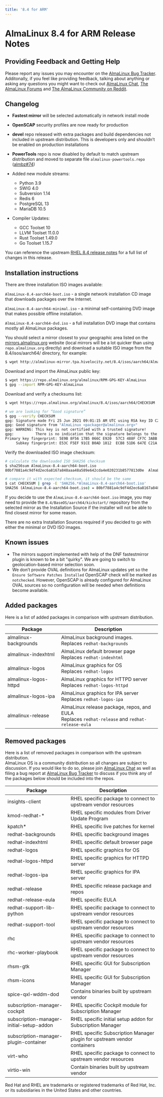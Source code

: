 ```yaml
---
title: '8.4 for ARM'
---
```

# AlmaLinux 8.4 for ARM Release Notes

## Providing Feedback and Getting Help

Please report any issues you may encounter on the [AlmaLinux Bug Tracker](https://bugs.almalinux.org/). Additonally, if you feel like providing feedback, talking about anything or asking any questions you might want to check out [AlmaLinux Chat](https://chat.almalinux.org/almalinux/), [The AlmaLinux Forums](https://almalinux.discourse.group/) and [The AlmaLinux Community on Reddit](https://reddit.com/r/almalinux).

## Changelog

* **Fastest mirror** will be selected automatically in network install mode
* **OpenSCAP** security profiles are now ready for production
* **devel** repo released with extra packages and build dependencies not included in upstream distribution. This is developers only and shouldn’t be enabled on production installations
* **PowerTools** repo is now disabled by default to match upstream distribution and moved to separate file `almalinux-powertools.repo` ([almbz#74](https://bugs.almalinux.org/view.php?id=74))
* Added new module streams:
  * Python 3.9
  * SWIG 4.0
  * Subversion 1.14
  * Redis 6
  * PostgreSQL 13
  * MariaDB 10.5

* Compiler Updates:
  * GCC Toolset 10
  * LLVM Toolset 11.0.0
  * Rust Toolset 1.49.0
  * Go Toolset 1.15.7

You can reference the upstream [RHEL 8.4 release notes](https://access.redhat.com/documentation/en-us/red_hat_enterprise_linux/8/html/8.4_release_notes/index)  for a full list of changes in this release.


## Installation instructions

There are three installation ISO images available:

`AlmaLinux-8.4-aarch64-boot.iso` - a single network installation CD image
that downloads packages over the Internet.

`AlmaLinux-8.4-aarch64-minimal.iso` - a minimal self-containing DVD image
that makes possible offline installation.

`AlmaLinux-8.4-aarch64-dvd.iso` - a full installation DVD image that
contains mostly all AlmaLinux packages.

You should select a mirror closest to your geographic area listed on the [mirrors.almalinux.org](https://mirrors.almalinux.org) website (local mirrors will be a lot quicker than using ```repo.almalinux.org``` directly) and download a suitable ISO image from the 8.4/isos/aarch64/ directory, for example:


```bash
$ wget http://almalinux-mirror.tpa.hivelocity.net/8.4/isos/aarch64/AlmaLinux-8.4-aarch64-boot.iso
```

Download and import the AlmaLinux public key:

```bash
$ wget https://repo.almalinux.org/almalinux/RPM-GPG-KEY-AlmaLinux
$ gpg --import RPM-GPG-KEY-AlmaLinux
```

Download and verify a checksums list:

```bash
$ wget https://repo.almalinux.org/almalinux/8.4/isos/aarch64/CHECKSUM

# we are looking for “Good signature”
$ gpg --verify CHECKSUM
gpg: Signature made Fri 25 Jun 2021 09:01:15 AM UTC using RSA key ID C21AD6EA
gpg: Good signature from "AlmaLinux <packager@almalinux.org>"
gpg: WARNING: This key is not certified with a trusted signature!
gpg:          There is no indication that the signature belongs to the owner.
Primary key fingerprint: 5E9B 8F56 17B5 066C E920  57C3 488F CF7C 3ABB 34F8
     Subkey fingerprint: E53C F5EF 91CE B0AD 1812  ECB8 51D6 647E C21A D6EA
```

Verify the downloaded ISO image checksum:

```bash
# calculate the downloaded ISO SHA256 checksum
$ sha256sum AlmaLinux-8.4-aarch64-boot.iso
80bf7881a4c9df4d2ec6a8167a848aaa48a589e642cda4e020231b8577813d0e  AlmaLinux-8.4-aarch64-boot.iso

# compare it with expected checksum, it should be the same
$ cat CHECKSUM | grep -E 'SHA256.*AlmaLinux-8.4-aarch64-boot.iso'
SHA256 (AlmaLinux-8.4-aarch64-boot.iso) = 80bf7881a4c9df4d2ec6a8167a848aaa48a589e642cda4e020231b8577813d0e
```

If you decide to use the `AlmaLinux-8.4-aarch64-boot.iso` image, you may
need to provide the `8.4/BaseOS/aarch64/kickstart/` repository from the
selected mirror as the Installation Source if the installer will not be able
to find closest mirror for some reason.

There are no extra Installation Sources required if you decided to go with
either the minimal or DVD ISO images.


## Known issues

* The mirrors support implemented with help of the DNF fastestmirror plugin is known to be a bit "quirky". We are going to switch to geolocation-based mirror selection soon.
* We don’t provide OVAL definitions for AlmaLinux updates yet so the `Ensure Software Patches Installed` OpenSCAP check will be marked as `notchecked`. However, OpenSCAP is already configured for AlmaLinux OVAL sources so no configuration will be needed when definitions become available.

## Added packages

Here is a list of added packages in comparison with upstream distribution.

| Package | Description |
| --- | --- |
| almalinux-backgrounds | AlmaLinux background images.<br/>Replaces `redhat-backgrounds` |
| almalinux-indexhtml | AlmaLinux default browser page<br/>Replaces `redhat-indexhtml` |
| almalinux-logos | AlmaLinux graphics for OS<br/>Replaces `redhat-logos` |
| almalinux-logos-httpd | AlmaLinux graphics for HTTPD server<br/>Replaces `redhat-logos-httpd` |
| almalinux-logos-ipa | AlmaLinux graphics for IPA server<br/>Replaces `redhat-logos-ipa` |
| almalinux-release | AlmaLinux release package, repos, and EULA<br/>Replaces `redhat-release` and `redhat-release-eula` |

## Removed packages

Here is a list of removed packages in comparison with the upstream distribution.  
AlmaLinux OS is a community distribution so all changes are subject to discussion. If you would like to do so, please join [AlmaLinux Chat](https://chat.almalinux.org/almalinux/channels/engineeringpackaging) as well as filing a bug report at [AlmaLinux Bug Tracker](https://bugs.almalinux.org) to discuss if you think any of the packages below should be included into the repos.

| Package | Description |
| --- | --- |
| insights-client | RHEL specific package to connect to upstream vendor resources |
| kmod-redhat-* | RHEL specific modules from Driver Update Program |
| kpatch* | RHEL specific live patches for kernel |
| redhat-backgrounds | RHEL specific background images |
| redhat-indexhtml | RHEL specific default browser page |
| redhat-logos | RHEL specific graphics for OS |
| redhat-logos-httpd | RHEL specific graphics for HTTPD server |
| redhat-logos-ipa | RHEL specific graphics for IPA server |
| redhat-release | RHEL specific release package and repos |
| redhat-release-eula | RHEL specific EULA |
| redhat-support-lib-python | RHEL specific package to connect to upstream vendor resources |
| redhat-support-tool | RHEL specific package to connect to upstream vendor resources |
| rhc | RHEL specific package to connect to upstream vendor resources |
| rhc-worker-playbook | RHEL specific package to connect to upstream vendor resources |
| rhsm-gtk | RHEL specific GUI for Subscription Manager |
| rhsm-icons | RHEL specific GUI for Subscription Manager |
| spice-qxl-wddm-dod | Contains binaries built by upstream vendor |
| subscription-manager-cockpit | RHEL specific Cockpit module for Subscription Manager |
| subscription-manager-initial-setup-addon | RHEL specific initial setup addon for Subscription Manager |
| subscription-manager-plugin-container | RHEL specific Subscription Manager plugin for upstream vendor containers |
| virt-who | RHEL specific package to connect to upstream vendor resources |
| virtio-win | Contain binaries built by upstream vendor |

Red Hat and RHEL are trademarks or registered trademarks of Red Hat, Inc. or its subsidiaries in the United States and other countries.

